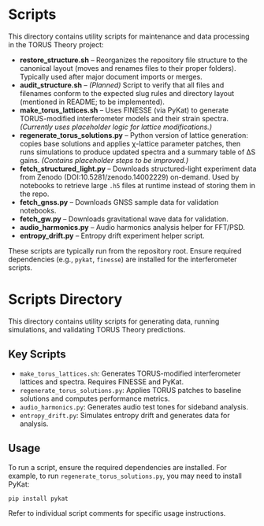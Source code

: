 # Scripts

This directory contains utility scripts for maintenance and data processing in the TORUS Theory project:

- **restore_structure.sh** – Reorganizes the repository file structure to the canonical layout (moves and renames files to their proper folders). Typically used after major document imports or merges.
- **audit_structure.sh** – *(Planned)* Script to verify that all files and filenames conform to the expected slug rules and directory layout (mentioned in README; to be implemented).
- **make_torus_lattices.sh** – Uses FINESSE (via PyKat) to generate TORUS-modified interferometer models and their strain spectra. *(Currently uses placeholder logic for lattice modifications.)*
- **regenerate_torus_solutions.py** – Python version of lattice generation: copies base solutions and applies χ-lattice parameter patches, then runs simulations to produce updated spectra and a summary table of ΔS gains. *(Contains placeholder steps to be improved.)*
- **fetch_structured_light.py** – Downloads structured-light experiment data from Zenodo (DOI:10.5281/zenodo.14002229) on-demand. Used by notebooks to retrieve large `.h5` files at runtime instead of storing them in the repo.
- **fetch_gnss.py** – Downloads GNSS sample data for validation notebooks.
- **fetch_gw.py** – Downloads gravitational wave data for validation.
- **audio_harmonics.py** – Audio harmonics analysis helper for FFT/PSD.
- **entropy_drift.py** – Entropy drift experiment helper script.

These scripts are typically run from the repository root. Ensure required dependencies (e.g., `pykat`, `finesse`) are installed for the interferometer scripts.

# Scripts Directory

This directory contains utility scripts for generating data, running simulations, and validating TORUS Theory predictions.

## Key Scripts
- `make_torus_lattices.sh`: Generates TORUS-modified interferometer lattices and spectra. Requires FINESSE and PyKat.
- `regenerate_torus_solutions.py`: Applies TORUS patches to baseline solutions and computes performance metrics.
- `audio_harmonics.py`: Generates audio test tones for sideband analysis.
- `entropy_drift.py`: Simulates entropy drift and generates data for analysis.

## Usage
To run a script, ensure the required dependencies are installed. For example, to run `regenerate_torus_solutions.py`, you may need to install PyKat:

```bash
pip install pykat
```

Refer to individual script comments for specific usage instructions.
